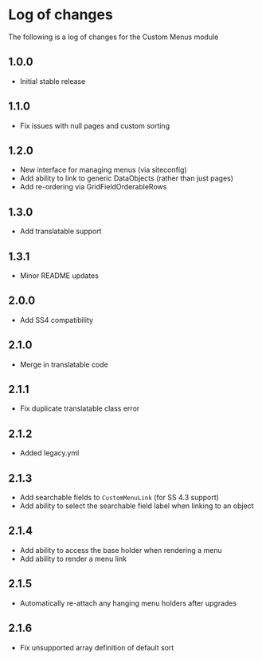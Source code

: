 # Log of changes

The following is a log of changes for the Custom Menus module

## 1.0.0

* Initial stable release

## 1.1.0

* Fix issues with null pages and custom sorting

## 1.2.0

* New interface for managing menus (via siteconfig)
* Add ability to link to generic DataObjects (rather than just pages)
* Add re-ordering via GridFieldOrderableRows

## 1.3.0

* Add translatable support

## 1.3.1

* Minor README updates

## 2.0.0

* Add SS4 compatibility

## 2.1.0

* Merge in translatable code

## 2.1.1

* Fix duplicate translatable class error

## 2.1.2

* Added legacy.yml

## 2.1.3

* Add searchable fields to `CustomMenuLink` (for SS 4.3 support)
* Add ability to select the searchable field label when linking to an object

## 2.1.4

* Add ability to access the base holder when rendering a menu
* Add ability to render a menu link

## 2.1.5

* Automatically re-attach any hanging menu holders after upgrades

## 2.1.6

* Fix unsupported array definition of default sort